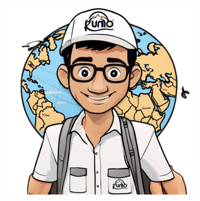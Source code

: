 
<img src="https://github.com/reyvnth/rumo/blob/main/assets/images/rumo_main.png" alt="Rumo Main Image">
